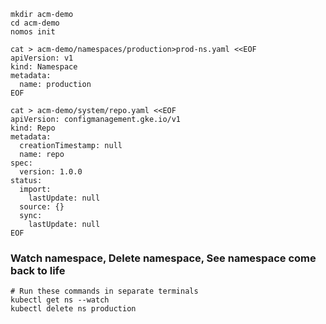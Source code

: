
```
mkdir acm-demo
cd acm-demo
nomos init
```

```
cat > acm-demo/namespaces/production>prod-ns.yaml <<EOF
apiVersion: v1
kind: Namespace
metadata:
  name: production
EOF
```

```
cat > acm-demo/system/repo.yaml <<EOF
apiVersion: configmanagement.gke.io/v1
kind: Repo
metadata:
  creationTimestamp: null
  name: repo
spec:
  version: 1.0.0
status:
  import:
    lastUpdate: null
  source: {}
  sync:
    lastUpdate: null
EOF
```

### Watch namespace, Delete namespace, See namespace come back to life
```
# Run these commands in separate terminals
kubectl get ns --watch
kubectl delete ns production
```
